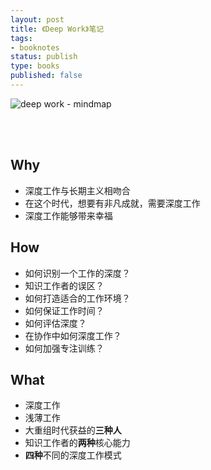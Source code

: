 ```yaml
--- 
layout: post
title: 《Deep Work》笔记
tags: 
- booknotes
status: publish
type: books
published: false
---
```


![deep work - mindmap](https://i.imgur.com/1syhByZ.png)


<br>
<br>



## Why

* 深度工作与长期主义相吻合
* 在这个时代，想要有非凡成就，需要深度工作
* 深度工作能够带来幸福
 
## How

* 如何识别一个工作的深度？
* 知识工作者的误区？
* 如何打造适合的工作环境？
* 如何保证工作时间？
* 如何评估深度？
* 在协作中如何深度工作？
* 如何加强专注训练？

## What

* 深度工作
* 浅薄工作
* 大重组时代获益的**三种人**
* 知识工作者的**两种**核心能力
* **四种**不同的深度工作模式



<br>
<br>

